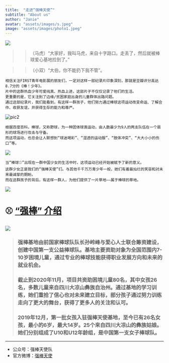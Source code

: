 ```yaml
---
title:  "走进“强棒天使”"
subtitle: "About us"
author: "Janie"
avatar: "assets/images/s.jpeg"
image: "assets/images/photo1.jpeg"
---
```



   ![](https://tva1.sinaimg.cn/large/e6c9d24ely1gokqx31gdzj20ht09lmxw.jpg)
   
>> （马虎）“大家好，我叫马虎，来自十字路口。走丢了，然后就被棒球爱心基地捡到了。”
 
>> （小双）“大伯，你不能扔下我不管”。


    相信关注FIRST青年电影展的朋友们，一定对这样一部纪录片印象深刻，那就是豆瓣评分高达8.7分的《棒！少年》。
    片中的这群热血少年可爱纯真、热血上进，这部片子不仅仅记录了他们的生活。
    更重要的是，它关注到了边缘/贫困家庭出身的儿童群体出路问题。
    通过这部纪录片，我们能看到，有这样一群孩子，他们努力通过棒球这项运动改变命运、了解合作、收获友谊，并获得生存的能力和尊严。

   ![pic2](https://tva1.sinaimg.cn/large/e6c9d24ely1gojp3b3e7dj20m80tnq4b.jpg)

    根据百度百科，棒球，又称野球，为一种团体球类运动，由人数最少为9人的两支队伍在一个扇形的球场进行攻击与守备。 
    而这项运动，也总会让人联想到“球迷喝彩”、“湿透的运动服”、“肢体冲突”、“大大小小的伤口”等。

   ![](https://tva1.sinaimg.cn/large/e6c9d24ely1gojq5501ddj20m80go0x3.jpg)

    当“棒球⚾️”出现在一群中国少女的生活中时，这项运动已经开始被赋予了新的意义。 
    这群少女正是我们的“强棒天使”们。与其他千千万万青少年一般，她们有着最灿烂的笑容和对未来最诚挚的期盼。
    而在这群孩子的背后，有这样一群人，为他们提供了一片草地——属于棒球的草地。
 
   ![](https://tva1.sinaimg.cn/large/e6c9d24ely1gojq93rlb7j20ku0fnwxc.jpg)

# ⚾️  [“强棒” 介绍](https://weibo.com/PBangels?refer_flag=1005055013_&is_all=1#_loginLayer_1615802321409)

   ![](https://tva1.sinaimg.cn/large/e6c9d24ely1gojppnd7vij219p0u0jzd.jpg)


> ### 强棒基地由前国家棒球队队长孙岭峰与爱心人士联合筹资建设，创建中国第一支**公益棒球队**。基地主要资助对象为全国范围内7-10岁困境儿童，通过专业的棒球技能获得职业发展方向和未来的就业机会。
> 
> ### 截止到2020年11月，项目共资助困境儿童80名，其中女孩26名，多数儿童来自四川大凉山彝族自治州。通过基地的学习训练，她们重拾了信心也对未来建立目标，部分孩子通过努力训练走向了更大的舞台，获得了更多人的关注和认可。
> ### 2019年12月，第一批女孩入驻强棒天使基地，至今已有26名女孩，最小的6岁，最大14岁。25个来自四川大凉山的彝族姑娘。她们分别组成了U10和U12年龄组，是中国第一支女子棒球队。

*** 


* 公众号：强棒天使队
* 官方微博：[强棒天使](https://weibo.com/PBangels)
